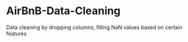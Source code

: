 # AirBnB-Data-Cleaning
Data cleaning by dropping columns, filling NaN values based on certain features
